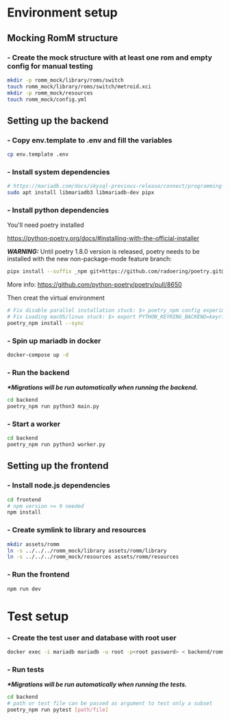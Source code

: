 # Environment setup

## Mocking RomM structure

### - Create the mock structure with at least one rom and empty config for manual testing

```sh
mkdir -p romm_mock/library/roms/switch
touch romm_mock/library/roms/switch/metroid.xci
mkdir -p romm_mock/resources
touch romm_mock/config.yml
```

## Setting up the backend

### - Copy env.template to .env and fill the variables

```sh
cp env.template .env
```

### - Install system dependencies

```sh
# https://mariadb.com/docs/skysql-previous-release/connect/programming-languages/c/install/#Installation_via_Package_Repository_(Linux): 
sudo apt install libmariadb3 libmariadb-dev pipx
```

### - Install python dependencies

You'll need poetry installed

https://python-poetry.org/docs/#installing-with-the-official-installer

**_WARNING:_** Until poetry 1.8.0 version is released, poetry needs to be installed with the new non-package-mode feature branch:

```sh
pipx install --suffix _npm git+https://github.com/radoering/poetry.git@non-package-mode
```

More info: https://github.com/python-poetry/poetry/pull/8650


Then creat the virtual environment

```sh
# Fix disable parallel installation stuck: $> poetry_npm config experimental.new-installer false
# Fix Loading macOS/linux stuck: $> export PYTHON_KEYRING_BACKEND=keyring.backends.null.Keyring
poetry_npm install --sync
```

### - Spin up mariadb in docker

```sh
docker-compose up -d
```

### - Run the backend

*__*Migrations will be run automatically when running the backend.__*

```sh
cd backend
poetry_npm run python3 main.py
```


### - Start a worker

```sh
cd backend
poetry_npm run python3 worker.py
```

## Setting up the frontend

### - Install node.js dependencies

```sh
cd frontend
# npm version >= 9 needed
npm install
```

### - Create symlink to library and resources
```sh
mkdir assets/romm
ln -s ../../../romm_mock/library assets/romm/library
ln -s ../../../romm_mock/resources assets/romm/resources
```

### - Run the frontend

```sh
npm run dev
```

# Test setup

### - Create the test user and database with root user

```sh
docker exec -i mariadb mariadb -u root -p<root password> < backend/romm_test/setup.sql
```

### - Run tests

*__*Migrations will be run automatically when running the tests.__*

```sh
cd backend
# path or test file can be passed as argument to test only a subset
poetry_npm run pytest [path/file]
```
